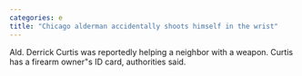 ```yaml
---
categories: e
title: "Chicago alderman accidentally shoots himself in the wrist"
---
```

Ald. Derrick Curtis was reportedly helping a neighbor with a weapon. Curtis has a firearm owner"s ID card, authorities said.